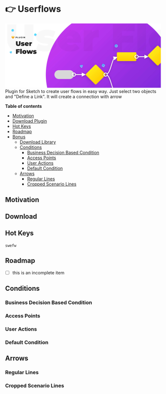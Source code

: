 # 👉 Userflows

![preview](assets/preview.jpg)
Plugin for Sketch to create user flows in easy way. Just select two objects and "Define a Link". It will create a connection with arrow


**Table of contents**
- [Motivation](#Motivation)
- [Download Plugin](#Download)
- [Hot Keys](#Hot-Keys)
- [Roadmap](#Roadmap)
- [Bonus](#Bonus)
  - [Download Library](#Download-Library)
  - [Conditions](#Roadmap)
    - [Business Decision Based Condition](#Business-Decision-Based-Condition)
    - [Access Points](#Access-Points)
    - [User Actions](#User-Actions)
    - [Default Condition](#Default-Condition)
  - [Arrows](#Arrows)
    - [Regular Lines](#Regular-Lines)
    - [Cropped Scenario Lines](#Cropped-Scenario-Lines)


## Motivation

## Download



## Hot Keys


`swefw`

## Roadmap

- [ ] this is an incomplete item

## Conditions

### Business Decision Based Condition

### Access Points

### User Actions

### Default Condition

## Arrows

### Regular Lines

### Cropped Scenario Lines

